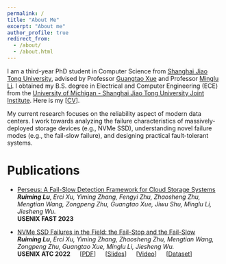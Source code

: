 ```yaml
---
permalink: /
title: "About Me"
excerpt: "About me"
author_profile: true
redirect_from: 
  - /about/
  - /about.html
---
```

I am a third-year PhD student in Computer Science from [Shanghai Jiao Tong University](https://en.sjtu.edu.cn/), advised by Professor [Guangtao Xue](https://www.cs.sjtu.edu.cn/~xue-gt/) and Professor [Minglu Li](https://scholar.google.com/citations?user=cFW1n8YAAAAJ&hl=en). I obtained my B.S. degree in Electrical and Computer Engineering (ECE) from the [University of Michigan - Shanghai Jiao Tong University Joint Institute](https://www.ji.sjtu.edu.cn/). Here is my [[CV](https://ruiming-lu.github.io/files/cv.pdf)].

My current research focuses on the reliability aspect of modern data centers. I work towards analyzing the failure characteristics of massively-deployed storage devices (e.g., NVMe SSD), understanding novel failure modes (e.g., the fail-slow failure), and designing practical fault-tolerant systems.

# Publications

* [Perseus: A Fail-Slow Detection Framework for Cloud Storage Systems](https://www.usenix.org/conference/fast23/presentation/lu)<br />
  ***Ruiming Lu***, *Erci Xu, Yiming Zhang, Fengyi Zhu, Zhaosheng Zhu, Mengtian Wang, Zongpeng Zhu, Guangtao Xue, Jiwu Shu, Minglu Li, Jiesheng Wu.*<br />
  **USENIX FAST 2023**

* [NVMe SSD Failures in the Field: the Fail-Stop and the Fail-Slow](https://www.usenix.org/conference/atc22/presentation/lu)<br />
  ***Ruiming Lu***, *Erci Xu, Yiming Zhang, Zhaosheng Zhu, Mengtian Wang, Zongpeng Zhu, Guangtao Xue, Minglu Li, Jiesheng Wu.*<br />
  **USENIX ATC 2022** &emsp; [[PDF](https://www.usenix.org/system/files/atc22-lu.pdf)] &emsp; [[Slides](https://www.usenix.org/sites/default/files/conference/protected-files/atc22_slides_lu.pdf)] &emsp; [[Video](https://www.youtube.com/watch?v=wDS-CRyTDlA&feature=emb_imp_woyt)] &emsp; [[Dataset](https://tianchi.aliyun.com/dataset/128972)]





<script type="text/javascript" src="https://rf.revolvermaps.com/0/0/8.js?i=5w11lxyh39t&m=0&c=ff0000&cr1=ffffff&f=arial&l=33" async="async"></script>


